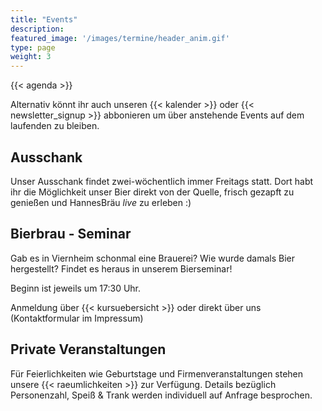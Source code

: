 ```yaml
---
title: "Events"
description: 
featured_image: '/images/termine/header_anim.gif'
type: page
weight: 3
---
```


{{< agenda >}}

Alternativ könnt ihr auch unseren {{< kalender >}} oder {{< newsletter_signup >}} abbonieren um über anstehende Events auf dem laufenden zu bleiben.

## Ausschank

Unser Ausschank findet zwei-wöchentlich immer Freitags statt. Dort habt ihr die Möglichkeit unser Bier direkt von der Quelle, frisch gezapft zu genießen und HannesBräu _live_ zu erleben :)
## Bierbrau - Seminar


Gab es in Viernheim schonmal eine Brauerei?
Wie wurde damals Bier hergestellt?
Findet es heraus in unserem Bierseminar!

Beginn ist jeweils um 17:30 Uhr.

Anmeldung über {{< kursuebersicht >}} oder direkt über uns (Kontaktformular im Impressum)

## Private Veranstaltungen

<div align = "left">

Für Feierlichkeiten wie Geburtstage und Firmenveranstaltungen stehen unsere {{< raeumlichkeiten >}} zur Verfügung. Details bezüglich Personenzahl, Speiß & Trank werden individuell auf Anfrage besprochen.

</div>